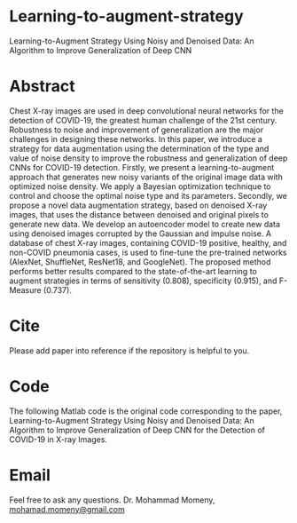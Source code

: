 
# Learning-to-augment-strategy
Learning-to-Augment Strategy Using Noisy and Denoised Data: An Algorithm to Improve Generalization of Deep CNN

# Abstract
Chest X-ray images are used in deep convolutional neural networks for the detection of COVID-19, the greatest human challenge of the 21st century. Robustness to noise and improvement of generalization are the major challenges in designing these networks. In this paper, we introduce a strategy for data augmentation using the determination of the type and value of noise density to improve the robustness and generalization of deep CNNs for COVID-19 detection. Firstly, we present a learning-to-augment approach that generates new noisy variants of the original image data with optimized noise density. We apply a Bayesian optimization technique to control and choose the optimal noise type and its parameters. Secondly, we propose a novel data augmentation strategy, based on denoised X-ray images, that uses the distance between denoised and original pixels to generate new data. We develop an autoencoder model to create new data using denoised images corrupted by the Gaussian and impulse noise. A database of chest X-ray images, containing COVID-19 positive, healthy, and non-COVID pneumonia cases, is used to fine-tune the pre-trained networks (AlexNet, ShuffleNet, ResNet18, and GoogleNet). The proposed method performs better results compared to the state-of-the-art learning to augment strategies in terms of sensitivity (0.808), specificity (0.915), and F-Measure (0.737).

# Cite
Please add paper into reference if the repository is helpful to you.

# Code
The following Matlab code is the original code corresponding to the paper, Learning-to-Augment Strategy Using Noisy and Denoised Data: An Algorithm to Improve Generalization of Deep CNN for the Detection of COVID-19 in X-ray Images.

# Email
Feel free to ask any questions. Dr. Mohammad Momeny, mohamad.momeny@gmail.com
